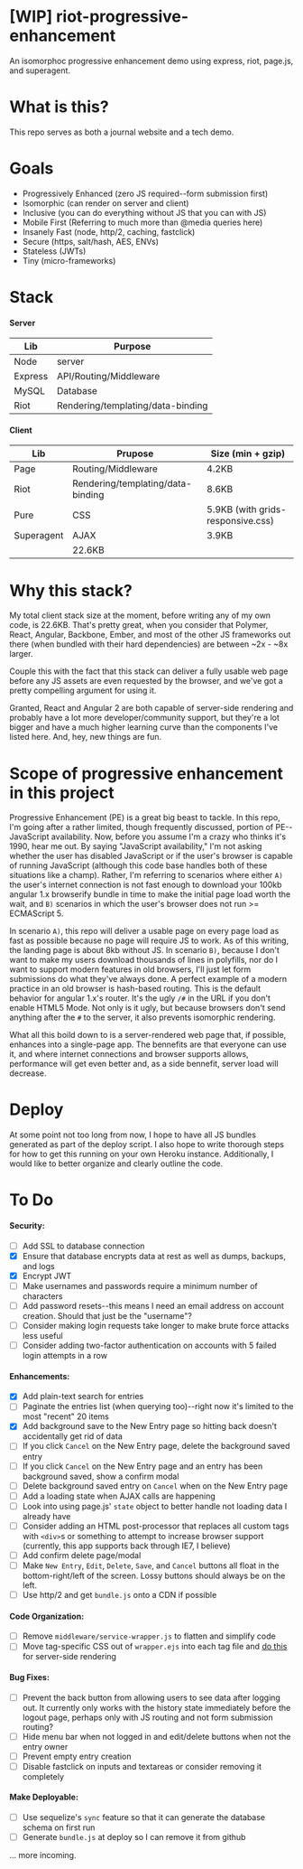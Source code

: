 # [WIP] riot-progressive-enhancement
An isomorphoc progressive enhancement demo using express, riot, page.js, and superagent.

# What is this?

This repo serves as both a journal website and a tech demo.

# Goals

* Progressively Enhanced (zero JS required--form submission first)
* Isomorphic (can render on server and client)
* Inclusive (you can do everything without JS that you can with JS)
* Mobile First (Referring to much more than @media queries here)
* Insanely Fast (node, http/2, caching, fastclick)
* Secure (https, salt/hash, AES, ENVs)
* Stateless (JWTs)
* Tiny (micro-frameworks)

# Stack

#### Server

Lib | Purpose
-------|---------
Node | server
Express | API/Routing/Middleware
MySQL | Database
Riot | Rendering/templating/data-binding

#### Client

Lib | Prupose | Size (min + gzip)
-----|-----------------|--------
Page | Routing/Middleware | 4.2KB
Riot | Rendering/templating/data-binding | 8.6KB
Pure | CSS | 5.9KB (with grids-responsive.css)
Superagent | AJAX | 3.9KB
 | | 22.6KB

# Why this stack?

My total client stack size at the moment, before writing any of my own code, is 22.6KB. That's pretty great, when you consider that Polymer, React, Angular, Backbone, Ember, and most of the other JS frameworks out there (when bundled with their hard dependencies) are between ~2x - ~8x larger.

Couple this with the fact that this stack can deliver a fully usable web page before any JS assets are even requested by the browser, and we've got a pretty compelling argument for using it.

Granted, React and Angular 2 are both capable of server-side rendering and probably have a lot more developer/community support, but they're a lot bigger and have a much higher learning curve than the components I've listed here. And, hey, new things are fun.

# Scope of progressive enhancement in this project

Progressive Enhancement (PE) is a great big beast to tackle. In this repo, I'm going after a rather limited, though frequently discussed, portion of PE--JavaScript availability. Now, before you assume I'm a crazy who thinks it's 1990, hear me out. By saying "JavaScript availability," I'm not asking whether the user has disabled JavaScript or if the user's browser is capable of running JavaScript (although this code base handles both of these situations like a champ). Rather, I'm referring to scenarios where either `A)` the user's internet connection is not fast enough to download your 100kb angular 1.x browserify bundle in time to make the initial page load worth the wait, and `B)` scenarios in which the user's browser does not run >= ECMAScript 5.

In scenario `A)`, this repo will deliver a usable page on every page load as fast as possible because no page will require JS to work. As of this writing, the landing page is about 8kb without JS. In scenario `B)`, because I don't want to make my users download thousands of lines in polyfills, nor do I want to support modern features in old browsers, I'll just let form submissions do what they've always done. A perfect example of a modern practice in an old browser is hash-based routing. This is the default behavior for angular 1.x's router. It's the ugly `/#` in the URL if you don't enable HTML5 Mode. Not only is it ugly, but because browsers don't send anything after the `#` to the server, it also prevents isomorphic rendering.

What all this boild down to is a server-rendered web page that, if possible, enhances into a single-page app. The bennefits are that everyone can use it, and where internet connections and browser supports allows, performance will get even better and, as a side bennefit, server load will decrease.

# Deploy

At some point not too long from now, I hope to have all JS bundles generated as part of the deploy script. I also hope to write thorough steps for how to get this running on your own Heroku instance. Additionally, I would like to better organize and clearly outline the code.

# To Do

#### Security:

- [ ] Add SSL to database connection
- [x] Ensure that database encrypts data at rest as well as dumps, backups, and logs
- [x] Encrypt JWT
- [ ] Make usernames and passwords require a minimum number of characters
- [ ] Add password resets--this means I need an email address on account creation. Should that just be the "username"?
- [ ] Consider making login requests take longer to make brute force attacks less useful
- [ ] Consider adding two-factor authentication on accounts with 5 failed login attempts in a row

#### Enhancements:

- [x] Add plain-text search for entries
- [ ] Paginate the entries list (when querying too)--right now it's limited to the most "recent" 20 items
- [x] Add background save to the New Entry page so hitting back doesn't accidentally get rid of data
- [ ] If you click `Cancel` on the New Entry page, delete the background saved entry
- [ ] If you click `Cancel` on the New Entry page and an entry has been background saved, show a confirm modal
- [ ] Delete background saved entry on `Cancel` when on the New Entry page
- [ ] Add a loading state when AJAX calls are happening
- [ ] Look into using page.js' `state` object to better handle not loading data I already have
- [ ] Consider adding an HTML post-processor that replaces all custom tags with `<div>`s or something to attempt to increase browser support (currently, this app supports back through IE7, I believe)
- [ ] Add confirm delete page/modal
- [ ] Make `New Entry`, `Edit`, `Delete`, `Save`, and `Cancel` buttons all float in the bottom-right/left of the screen. Lossy buttons should always be on the left.
- [ ] Use http/2 and get `bundle.js` onto a CDN if possible

#### Code Organization:

- [ ] Remove `middleware/service-wrapper.js` to flatten and simplify code
- [ ] Move tag-specific CSS out of `wrapper.ejs` into each tag file and [do this](https://github.com/riot/riot/issues/1250) for server-side rendering

#### Bug Fixes:

- [ ] Prevent the back button from allowing users to see data after logging out. It currently only works with the history state immediately before the logout page, perhaps only with JS routing and not form submission routing?
- [ ] Hide menu bar when not logged in and edit/delete buttons when not the entry owner
- [ ] Prevent empty entry creation
- [ ] Disable fastclick on inputs and textareas or consider removing it completely

#### Make Deployable:

- [ ] Use sequelize's `sync` feature so that it can generate the database schema on first run
- [ ] Generate `bundle.js` at deploy so I can remove it from github

... more incoming.
